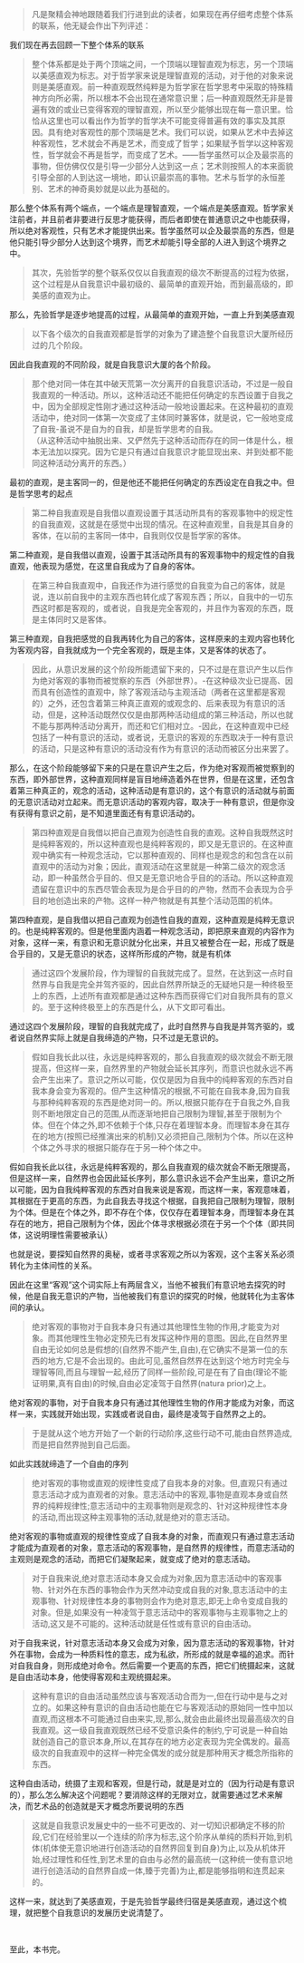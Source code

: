 <blockquote data-pid="k0CHPkii">凡是聚精会神地跟随着我们行进到此的读者，如果现在再仔细考虑整个体系的联系，他无疑会作出下列评述：</blockquote><p data-pid="4d0NVSb_">我们现在再去回顾一下整个体系的联系</p><blockquote data-pid="_6y333jP">整个体系都是处于两个顶端之间，一个顶端以理智直观为标志，另一个顶端以美感直观为标志。对于哲学家来说是理智直观的活动，对于他的对象来说则是美感直观。前一种直观既然纯粹是为哲学家在哲学思考中采取的特殊精神方向所必需，所以根本不会出现在通常意识里；后一种直观既然无非是普遍有效的或业已变得客观的理智直观，所以至少能够出现在每一意识里。恰恰从这里也可以看出作为哲学的哲学决不可能变得普遍有效的事实及其原因。具有绝对客观性的那个顶端是艺术。我们可以说，如果从艺术中去掉这种客观性，艺术就会不再是艺术，而变成了哲学；如果赋予哲学以这种客观性，哲学就会不再是哲学，而变成了艺术。——哲学虽然可以企及最崇高的事物，但仿佛仅仅是引导一少部分人达到这一点；艺术则按照人的本来面貌引导全部的人到达这一境地，即认识最崇高的事物。艺术与哲学的永恒差别、艺术的神奇奥妙就是以此为基础的。</blockquote><p data-pid="PphFktt2">那么整个体系有两个端点，一个端点是理智直观，一个端点是美感直观。哲学家关注前者，并且前者非要进行反思才能获得，而后者即使在普通意识之中也能获得，所以绝对客观性，只有艺术才能提供出来。哲学虽然可以企及最崇高的东西，但是他只能引导少部分人达到这个境界，而艺术却能引导全部的人进入到这个境界之中。</p><blockquote data-pid="ZJai8cun">其次，先验哲学的整个联系仅仅以自我直观的级次不断提高的过程为依据，这个过程是从自我意识中最初级的、最简单的直观开始，而到最高级的，即美感的直观为止。</blockquote><p data-pid="b2eFezpH">那么，先验哲学是逐步地提高的过程，从最简单的直观开始，一直上升到美感直观</p><blockquote data-pid="QmAZ0mLc">以下各个级次的自我直观都是哲学的对象为了建造整个自我意识大厦所经历过的几个阶段。</blockquote><p data-pid="5pIe-oZ0">因此自我直观的不同阶段，就是自我意识大厦的各个阶段。</p><blockquote data-pid="DHGnAYbi">那个绝对同一体在其中破天荒第一次分离开的自我意识活动，不过是一般自我直观的一种活动。所以，这种活动还不能把任何确定的东西设置于自我之中，因为全部规定性刚才通过这种活动一般地设置起来。在这种最初的直观活动中，绝对同一体第一次变成了主体同时兼客体，就是说，它一般地变成了自我-虽说不是自为的自我，却是哲学思考的自我。<br>（从这种活动中抽脱出来、又俨然先于这种活动而存在的同一体是什么，根本无法加以探究。因为它是只有通过自我意识才能显现出来、并到处都不能同这种活动分离开的东西。）</blockquote><p data-pid="JbLjhHuR">最初的直观，是主客同一的，但是他还不能把任何确定的东西设定在自我之中。但是哲学思考的起点</p><blockquote data-pid="oqsGIut7">第二种自我直观是自我借以直观设置于其活动所具有的客观事物中的规定性的自我直观，这就是在感觉中出现的情况。在这种直观里，自我是其自身的客体，在以前的主客同一体中，自我则仅仅是哲学家的客体。</blockquote><p data-pid="gIkRw5h0">第二种直观，是自我借以直观，设置于其活动所具有的客观事物中的规定性的自我直观，他表现为感觉，在这里自我成为了自身的客体。</p><blockquote data-pid="6P6vhuR7">在第三种自我直观中，自我还作为进行感觉的自我变为自己的客体，就是说，连以前自我中的主观东西也转化成了客观东西；所以，自我中的一切东西这时都是客观的，或者说，自我是完全客观的，并且作为客观的东西，既是主体同时又是客体。</blockquote><p data-pid="UYSygx-R">第三种直观，自我把感觉的自我再转化为自己的客体，这样原来的主观内容也转化为客观内容，自我就成为一个完全客观的，既是主体，又是客体的状态了。</p><blockquote data-pid="bL7O7EuN">因此，从意识发展的这个阶段所能遗留下来的，只不过是在意识产生以后作为绝对客观的事物而被觉察的东西（外部世界）。-在这种级次业已提高、因而具有创造性的直观中，除了客观活动与主观活动（两者在这里都是客观的）之外，还包含着第三种真正直观的或观念的、后来表现为有意识的活动，但是，这种活动既然仅仅是由那两种活动组成的第三种活动，所以也就不能与那两种活动分离开，而还和它们相对立。-因此，在这种直观中已经包括了一种有意识的活动，或者说，无意识的客观的东西取决于一种有意识的活动，只是这种有意识的活动没有作为有意识的活动而被区分出来罢了。</blockquote><p data-pid="7nyCoHc7">那么，在这个阶段能够留下来的只是在意识产生之后，作为绝对客观而被觉察到的东西，即外部世界，这种直观同样是盲目地缔造着外在世界，但是在这里，还包含着第三种真正的，观念的活动，这种活动是有意识的，这个有意识的活动就与前面的无意识活动对立起来。而无意识活动的客观内容，取决于一种有意识，但是你没有获得有意识之前，是不知道里面还有有意识活动的。</p><blockquote data-pid="c3n15qcX">第四种直观是自我借以把自己直观为创造性自我的直观。这种自我既然这时是纯粹客观的，所以这种直观也是纯粹客观的，即又是无意识的。在这种直观中确实有一种观念活动，它以那种直观的、同样也是观念的和包含在以前直观中的活动为对象；因此，直观活动在这里就是一种第二级次的观念活动，即一种虽然合乎目的、但又是无意识地合乎目的的活动。所以这种直观遗留在意识中的东西尽管会表现为是合乎目的的产物，然而不会表现为合乎目的地创造出来的产物。这样一种产物就是有其整个活动范围的机体。</blockquote><p data-pid="29TydQFs">第四种直观，是自我借以把自己直观为创造性自我的直观，这种直观是纯粹无意识的。也是纯粹客观的。但是他里面内涵着一种观念活动，即把原来直观的内容作为对象，这样一来，有意识和无意识就分化出来，并且又被整合在一起，形成了既是合乎目的，又是无意识的状态，这样所形成的产物，就是有机体</p><blockquote data-pid="JKCFW33l">通过这四个发展阶段，作为理智的自我就完成了。显然，在达到这一点时自然界与自我是完全并驾齐驱的，因此自然界所缺乏的无疑地只是一种终极至上的东西，上述所有直观都是通过这种东西而获得它们对自我所具有的意义的。至于这种终极至上的东西是什么，从下文即可看出。</blockquote><p data-pid="wqpi9Qmn">通过这四个发展阶段，理智的自我就完成了，此时自然界与自我是并驾齐驱的，或者说自然界实际上就是自我缔造的产物，只不过是无意识的。</p><blockquote data-pid="fL7bVDel">假如自我长此以往，永远是纯粹客观的，那么自我直观的级次就会不断无限提高，但这样一来，自然界里的产物就会延长其序列，而意识也就永远不再会产生出来了。意识之所以可能，仅仅是因为自我中的纯粹客观的东西对自我本身会变为客观的。但产生这种情况的根据,不可能在自我本身,因为自我与那种纯粹客观的东西是绝对同一的。所以,根据只能存在于自我之外,自我则不断地限定自己的范围,从而逐渐地把自己限制为理智,甚至于限制为个体。但在个体之外,即不依赖于个体,只存在着理智本身。而理智本身在其存在的地方(按照已经推演出来的机制)又必须把自己,限制为个体。所以在这种个体之外寻求的根据只能存在于另一种个体之中。</blockquote><p data-pid="XvtWTTcT">假如自我长此以往，永远是纯粹客观的，那么自我直观的级次就会不断无限提高，但是这样一来，自然界也会因此延长序列，那么意识永远不会产生出来，意识之所以可能，因为自我纯粹客观的东西对自我来说是客观，而这样一来，客观意味着，其根据在于更高的东西，为此自我去寻找这个根据，自我把自己限制为理智，限制为个体。但是在个体之外，即不存在个体，仅仅存在着理智本身，而理智本身在其存在的地方，把自己限制为个体，因此个体寻求根据必须在于另一个个体（即共同体，这说明理性需要被承认）</p><p data-pid="rcZoMCG6">也就是说，要探知自然界的奥秘，或者寻求客观之所以为客观，这个主客关系必须转化为主体间性的关系。</p><p data-pid="3j6PAXny">因此在这里“客观”这个词实际上有两层含义，当他不被我们有意识地去探究的时候，他是自我无意识的产物，当他被我们有意识的探究的时候，他就转化为主客体间的承认。</p><blockquote data-pid="Hy1qu-Ad">绝对客观的事物对于自我本身只有通过其他理性生物的作用,才能变为对象。而其他理性生物必定预先已有发挥这种作用的意图。因此,在自然界里自由无论如何总是假想的(自然界不能产生,自由),在它确实不是第一位的东西的地方,它是不会出现的。由此可见,虽然自然界在达到这个地方时完全与理智等同,而且与理智一起,经历了同样一些阶段,可是在有了自由(理论不能证明果,真有自由)的时候,自由必定凌驾于自然界(natura prior)之上。</blockquote><p data-pid="5KyySHwG">绝对客观的事物，对于自我本身只有通过其他理性生物的作用才能成为对象，而这样一来，实践就开始出现，实践或者说自由，最终是凌驾于自然界之上的。</p><blockquote data-pid="2aNEIXjK">于是就从这个地方开始了一个新的行动阶序,这些行动不可,能由自然界造成,而是把自然界抛到自己后面。</blockquote><p data-pid="YdUlJgLw">如此实践就缔造了一个自由的序列</p><blockquote data-pid="Yv2rKcrU">绝对客观的事物或直观的规律性变成了自我本身的对象。但,直观只有通过意志活动才成为直观者的对象。意志活动中的客观,事物是直观本身或自然界的纯粹规律性;意志活动中的主观事物则是观念的、针对这种规律性本身的活动,而出现这种主观事物的活动,就是绝对的意志活动。</blockquote><p data-pid="srnWNjnn">绝对客观的事物或直观的规律性变成了自我本身的对象，而直观只有通过意志活动才能成为直观者的对象，意志活动的客观事物，是自然界的规律性，而意志活动的主观则是观念的活动，而把它们凝聚起来，就变成了绝对的意志活动。</p><blockquote data-pid="eHuLrema">对于自我来说,绝对意志活动本身又会成为对象,因为意志活动中的客观事物、针对外在东西的事物会作为天然冲动变成自我的对象,意志活动中的主观事物、针对规律性本身的事物则会作为绝对意志,即无上命令变成自我的对象。但是,如果没有一种凌驾于意志活动中的客观事物与主观事物之上的活动,这又是不可能的。这种活动就是任性或有意识的自由活动。</blockquote><p data-pid="I-b0i9tI">对于自我来说，针对意志活动本身又会成为对象，因为意志活动的客观事物，针对外在事物，会成为一种质料性的意志，成为私欲，所形成的就是幸福的追求。而针对自我自身，则形成绝对命令。然后需要一个更高的东西，把它们统摄起来，这就是自由活动本身，他使得客观和主观统摄起来。</p><blockquote data-pid="jXFzHGbn">这种有意识的自由活动虽然应该与客观活动合而为一,但在行动中是与之对立的。如果这种有意识的自由活动也能在它与客观活动的原始同一性中加以直观,而这根本不可能通过自由来实,现,那么,就会由此最终出现最高级次的自我直观。这一级自我直观既然已经不受意识条件的制约,宁可说是一种自始就创造自己的意识本身,所以,在其存在的地方必定表现为完全偶发的。最高级次的自我直观中的这样一种完全偶发的成分就是那种用天才概念所指称的东西。</blockquote><p data-pid="mdah0g19">这种自由活动，统摄了主观和客观，但是行动，就是是对立的（因为行动是有意识的），那么怎么解决这个问题呢？要消除这样的无限对立，就需要通过艺术来解决，而艺术品的创造就是天才概念所要说明的东西</p><blockquote data-pid="ZdOtxlGo">这就是自我意识发展史中的一些不可更改的、对一切知识都确定不移的阶段,它们在经验里以一个连续的阶序为标志,这个阶序从单纯的质料开始,到机体(机体使无意识地进行创造活动的自然界回复到自身)为止,以及从机体开始,经过理性和任性,到艺术里的自由与必然的最高统一(这种统一使有意识地进行创造活动的自然界自成一体,臻于完善)为止,都是能够指明和连贯起来的。</blockquote><p data-pid="uF86cSVK">这样一来，就达到了美感直观，于是先验哲学最终归宿是美感直观，通过这个梳理，就把整个自我意识的发展历史说清楚了。</p><p><br></p><p data-pid="1_vA2hKJ">至此，本书完。</p><p></p>